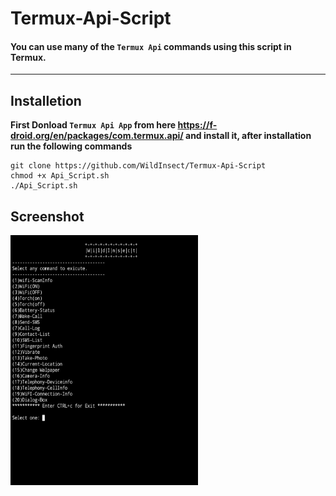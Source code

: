 # Termux-Api-Script
#### You can use many of the `Termux Api` commands using this script in Termux.
------
## Installetion
**First Donload `Termux Api App` from here https://f-droid.org/en/packages/com.termux.api/ and install it, after installation run the following commands**
```
git clone https://github.com/WildInsect/Termux-Api-Script
chmod +x Api_Script.sh
./Api_Script.sh
```
## Screenshot
<img src="https://raw.githubusercontent.com/WildInsect/Termux-Api-Script/main/screenshot.jpg" width="300" height="400"/>
